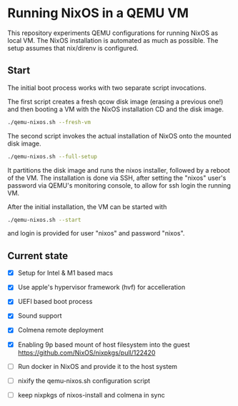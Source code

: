 # Running NixOS in a QEMU VM

This repository experiments QEMU configurations for running NixOS as local VM. The NixOS installation is automated as much as possible. The setup assumes that nix/direnv is configured.

## Start

The initial boot process works with two separate script invocations.

The first script creates a fresh qcow disk image (erasing a previous one!)
and then booting a VM with the NixOS installation CD and the disk image.
```sh
./qemu-nixos.sh --fresh-vm
```

The second script invokes the actual installation of NixOS onto the mounted disk  image.
```sh
./qemu-nixos.sh --full-setup
```
It partitions the disk image and runs the nixos installer, followed by a reboot of the VM. The installation is done via SSH, after setting the "nixos" user's password via QEMU's monitoring console, to allow for ssh login the running VM.

After the initial installation, the VM can be started with
```sh
./qemu-nixos.sh --start
```
and login is provided for user "nixos" and password "nixos".

## Current state

* [X] Setup for Intel & M1 based macs
* [X] Use apple's hypervisor framework (hvf) for accelleration
* [X] UEFI based boot process
* [X] Sound support
* [X] Colmena remote deployment
* [X] Enabling 9p based mount of host filesystem into the guest
	    https://github.com/NixOS/nixpkgs/pull/122420
* [ ] Run docker in NixOS and provide it to the host system
* [ ] nixify the qemu-nixos.sh configuration script
* [ ] keep nixpkgs of nixos-install and colmena in sync

